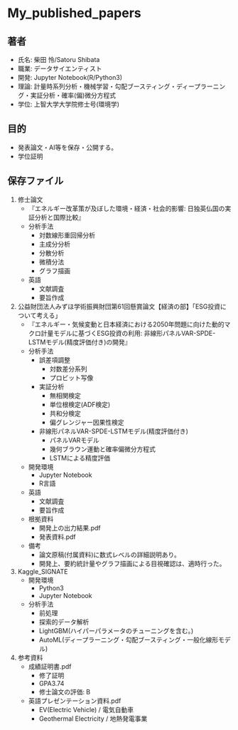 # My_published_papers
## 著者
- 氏名: 柴田 怜/Satoru Shibata
- 職業: データサイエンティスト
- 開発: Jupyter Notebook(R/Python3)
- 理論: 計量時系列分析・機械学習・勾配ブースティング・ディープラーニング・実証分析・確率(偏)微分方程式
- 学位: 上智大学大学院修士号(環境学)
## 目的
- 発表論文・AI等を保存・公開する。
- 学位証明
## 保存ファイル
1. 修士論文
    - 『エネルギー改革策が及ぼした環境・経済・社会的影響: 日独英仏国の実証分析と国際比較』
    - 分析手法
         - 対数線形重回帰分析
         - 主成分分析
         - 分散分析
         - 微積分法
         - グラフ描画
    - 英語
        - 文献調査
        - 要旨作成
1. 公益財団法人みずほ学術振興財団第61回懸賞論文【経済の部】「ESG投資について考える」
    - 『エネルギー・気候変動と日本経済における2050年問題に向けた動的マクロ計量モデルに基づくESG投資の利用: 非線形パネルVAR-SPDE-LSTMモデル(精度評価付き)の開発』
    - 分析手法
        - 誤差項調整
            - 対数差分系列
            - プロビット写像
        - 実証分析
            - 無相関検定
            - 単位根検定(ADF検定)
            - 共和分検定
            - 偏グレンジャー因果性検定
        - 非線形パネルVAR-SPDE-LSTMモデル(精度評価付き)
            - パネルVARモデル
            - 幾何ブラウン運動と確率偏微分方程式
            - LSTMによる精度評価
    - 開発環境
        - Jupyter Notebook
        - R言語
    - 英語
        - 文献調査
        - 要旨作成
    - 根拠資料
        - 開発上の出力結果.pdf
        - 発表資料.pdf
     - 備考
        - 論文原稿(付属資料)に数式レベルの詳細説明あり。
        - 開発上、要約統計量やグラフ描画による目視確認は、適時行った。
1. Kaggle_SIGNATE
    - 開発環境
		- Python3
	    - Jupyter Notebook
	- 分析手法
		- 前処理
	    - 探索的データ解析
		- LightGBM(ハイパーパラメータのチューニングを含む。)
		- AutoML(ディープラーニング・勾配ブースティング・一般化線形モデル)
1. 参考資料
    - 成績証明書.pdf
        - 修了証明
        - GPA3.74
        - 修士論文の評価: B
    - 英語プレゼンテーション資料.pdf
        - EV(Electric Vehicle) / 電気自動車
        - Geothermal Electricity / 地熱発電事業
